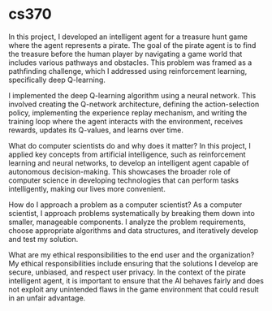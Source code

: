# cs370

In this project, I developed an intelligent agent for a treasure hunt game where the agent represents a pirate. The goal of the pirate agent is to find the treasure before the human player by navigating a game world that includes various pathways and obstacles. This problem was framed as a pathfinding challenge, which I addressed using reinforcement learning, specifically deep Q-learning.


I implemented the deep Q-learning algorithm using a neural network. This involved creating the Q-network architecture, defining the action-selection policy, implementing the experience replay mechanism, and writing the training loop where the agent interacts with the environment, receives rewards, updates its Q-values, and learns over time.


What do computer scientists do and why does it matter?
In this project, I applied key concepts from artificial intelligence, such as reinforcement learning and neural networks, to develop an intelligent agent capable of autonomous decision-making. This showcases the broader role of computer science in developing technologies that can perform tasks intelligently, making our lives more convenient.

How do I approach a problem as a computer scientist?
As a computer scientist, I approach problems systematically by breaking them down into smaller, manageable components. I analyze the problem requirements, choose appropriate algorithms and data structures, and iteratively develop and test my solution. 

What are my ethical responsibilities to the end user and the organization?
My ethical responsibilities include ensuring that the solutions I develop are secure, unbiased, and respect user privacy. In the context of the pirate intelligent agent, it is important to ensure that the AI behaves fairly and does not exploit any unintended flaws in the game environment that could result in an unfair advantage. 
